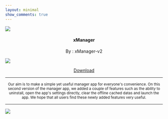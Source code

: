 ```yaml
---
layout: minimal
show_comments: true
---
```


![](https://is.gd/mXt0Kj)

<h4> <p align="center"> xManager </p> </h4>

<p align="center"> By : xManager-v2 </p>

![](https://is.gd/B1vAf6)

<p align ="center">
<a href="https://is.gd/xuWw0N" class="btn btn-outline-success"> Download </a>
</p>

---

<p align="center"> <sub>
Our aim is to make a simple yet useful manager app for everyone's convenience. On this second version of the manager app, we added a couple of features such as the ability to uninstall, open the app's settings directly, clear the offline cached datas and launch the app. We hope that all users find these newly added features very useful.
</sub> </p>

---

![](https://is.gd/uVvIMS)
